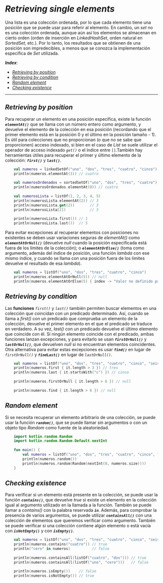 <h1><i>Retrieving single elements</i></h1>

Una lista es una colección ordenada, por lo que cada elemento tiene una posición que se puede usar para referir al elemento. En cambio, un *set* no es una colección ordenada, aunque aún así los elementos se almacenan en cierto orden (orden de inserción en *LinkedHashSet*, orden natural en *SortedSet*, etc.). Por lo tanto, los resultados que se obtienen de una posición son impredecibles, a menos que se conozca la implementación específica de *Set* utilizada.

***Index***:
<!-- TOC -->
  * [*Retrieving by position*](#retrieving-by-position)
  * [*Retrieving by condition*](#retrieving-by-condition)
  * [*Random element*](#random-element)
  * [*Checking existence*](#checking-existence)
<!-- TOC -->

---

## *Retrieving by position*
Para recuperar un elemento en una posición específica, existe la función ***``elementAt()``*** que se llama con un número entero como argumento, y devuelve el elemento de la colección en esa posición (recordando que el primer elemento está en la posición 0 y el último en la posición tamaño - 1). Es útil para colecciones que no proporcionan (o que no se sabe que proporcionen) acceso indexado, si bien en el caso de *List* se suele utilizar el operador de acceso indexado *``get()``* o el índice entre ``[]``.También hay herramientas útiles para recuperar el primer y último elemento de la colección: ***``first()``*** y ***``last()``***.

```kotlin
    val numeros = linkedSetOf("uno", "dos", "tres", "cuatro", "cinco")
    println(numeros.elementAt(3)) // cuatro
    
    val numerosOrdenados = sortedSetOf("uno", "dos", "tres", "cuatro")
    println(numerosOrdenados.elementAt(0)) // cuatro
    
    val numerosLista = listOf(1, 2, 3, 4, 5)
    println(numerosLista.elementAt(2)) // 3
    println(numerosLista.get(2))       // 3
    println(numerosLista[2])           // 3
    
    println(numerosLista.first()) // 1
    println(numerosLista.last())  // 5
```

Para evitar excepciones al recuperar elementos con posiciones no existentes se deben usar variaciones seguras de *elementAt()* como ***``elementAtOrNull()``*** (devuelve *null* cuando la posición especificada está fuera de los límites de la colección); o ***``elementAtOrElse()``*** (toma como argumento, además del índice de posición, una función *lambda* con ese mismo índice, y cuando se llama con una posición fuera de los límites devuelve el resultado de esa *lambda*).

```kotlin
    val numeros = listOf("uno", "dos", "tres", "cuatro", "cinco")
    println(numeros.elementAtOrNull(5)) // null
    println(numeros.elementAtOrElse(5) { index -> "Valor no definido para el índice $index" })
```

## *Retrieving by condition*
Las **funciones** *``first()``* y *``last()``* también permiten buscar elementos en una colección que coincidan con un predicado determinado. Así, cuando se llama a *first()* con un predicado que comprueba un elemento de la colección, devuelve el primer elemento en el que el predicado se traduce en verdadero. A su vez, *last()* con un predicado devuelve el último elemento que coincide con él. Si ningún elemento coincide con el predicado, ambas funciones lanzan excepciones, y para evitarlo se usan ***``firstOrNull()``*** y ***``lastOrNull()``***, que devuelven *null* si no encuentran elementos coincidentes. Otra alternativa para evitar estas excepciones es usar ***``find()``*** en lugar de *``firstOrNull()``* y ***``findLast()``*** en lugar de *``lastOrNull()``*.

```kotlin
    val numeros = listOf("uno", "dos", "tres", "cuatro", "cinco", "seis")
    println(numeros.first { it.length > 3 }) // tres
    println(numeros.last { it.startsWith("c") }) // cinco
    
    println(numeros.firstOrNull { it.length > 6 }) // null
    
    println(numeros.find { it.length > 6 }) // null
```

## *Random element*
Si se necesita recuperar un elemento arbitrario de una colección, se puede usar la función ***``random()``***, que se puede llamar sin argumentos o con un objeto tipo *Random* como fuente de la aleatoriedad.

```kotlin
    import kotlin.random.Random
    import kotlin.random.Random.Default.nextInt
    
    fun main() {
        val numeros = listOf("uno", "dos", "tres", "cuatro", "cinco", "seis")
        println(numeros.random())
        println(numeros.random(Random(nextInt(0, numeros.size))))
    }
```

## *Checking existence*
Para verificar si un elemento está presente en la colección, se puede usar la función ***``contains()``***, que devuelve *true* si existe un elemento en la colección igual al argumento utilizado en la llamada a la función. También se puede llamar a *contains()* con la palabra reservada ***``in``***. Además, para comprobar la presencia de varios argumentos, se puede utilizar ***``containsAll()``*** con una colección de elementos que queremos verificar como argumento. También se puede verificar si una colección contiene algún elemento o está vacía con ***``isNotEmpty()``*** y con ***``isEmpty()``***.

```kotlin
    val numeros = listOf("uno", "dos", "tres", "cuatro", "cinco", "seis")
    println(numeros.contains("cuatro")) // true
    println("cero" in numeros)          // false
    
    println(numeros.containsAll(listOf("cuatro", "dos"))) // true
    println(numeros.containsAll(listOf("uno", "cero")))   // false
    
    println(numeros.isEmpty())    // false
    println(numeros.isNotEmpty()) // true
```
